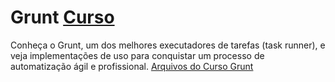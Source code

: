 # Grunt [Curso](https://www.schoolofnet.com/curso-grunt/ "Link para o Curso")
Conheça o Grunt, um dos melhores executadores de tarefas (task runner), e veja implementações de uso para conquistar um processo de automatização ágil e profissional.
[Arquivos do Curso Grunt](https://github.com/denners777/cursos/tree/master/school_of_net/grunt "Arquivos do Curso")